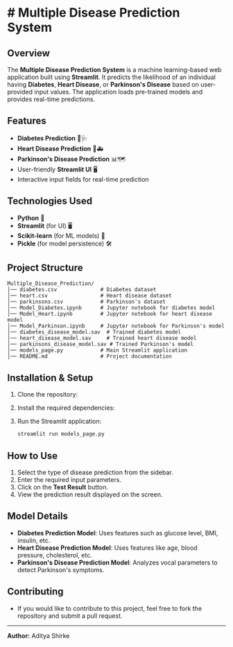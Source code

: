 # # Multiple Disease Prediction System

## Overview
The **Multiple Disease Prediction System** is a machine learning-based web application built using **Streamlit**. It predicts the likelihood of an individual having **Diabetes**, **Heart Disease**, or **Parkinson's Disease** based on user-provided input values. The application loads pre-trained models and provides real-time predictions.

## Features
- **Diabetes Prediction** 💉🩺
- **Heart Disease Prediction** 🚨🚑
- **Parkinson's Disease Prediction** 📊🗺️
- User-friendly **Streamlit UI** 🖥️
- Interactive input fields for real-time prediction

## Technologies Used
- **Python** 🐍
- **Streamlit** (for UI) 🖥️
- **Scikit-learn** (for ML models) 🤖
- **Pickle** (for model persistence) 🛠️

## Project Structure
```
Multiple_Disease_Prediction/
│── diabetes.csv              # Diabetes dataset
│── heart.csv                 # Heart disease dataset
│── parkinsons.csv            # Parkinson's dataset
│── Model_Diabetes.ipynb      # Jupyter notebook for diabetes model
│── Model_Heart.ipynb         # Jupyter notebook for heart disease model
│── Model_Parkinson.ipynb     # Jupyter notebook for Parkinson's model
│── diabetes_disease_model.sav  # Trained diabetes model
│── heart_disease_model.sav     # Trained heart disease model
│── parkinsons_disease_model.sav # Trained Parkinson's model
│── models_page.py            # Main Streamlit application
│── README.md                 # Project documentation
```

## Installation & Setup
1. Clone the repository:

2. Install the required dependencies:

3. Run the Streamlit application:
   ```bash
   streamlit run models_page.py
   ```

## How to Use
1. Select the type of disease prediction from the sidebar.
2. Enter the required input parameters.
3. Click on the **Test Result** button.
4. View the prediction result displayed on the screen.

## Model Details
- **Diabetes Prediction Model**: Uses features such as glucose level, BMI, insulin, etc.
- **Heart Disease Prediction Model**: Uses features like age, blood pressure, cholesterol, etc.
- **Parkinson's Disease Prediction Model**: Analyzes vocal parameters to detect Parkinson's symptoms.

## Contributing

- If you would like to contribute to this project, feel free to fork the repository and submit a pull request.
---

**Author:** Aditya Shirke



